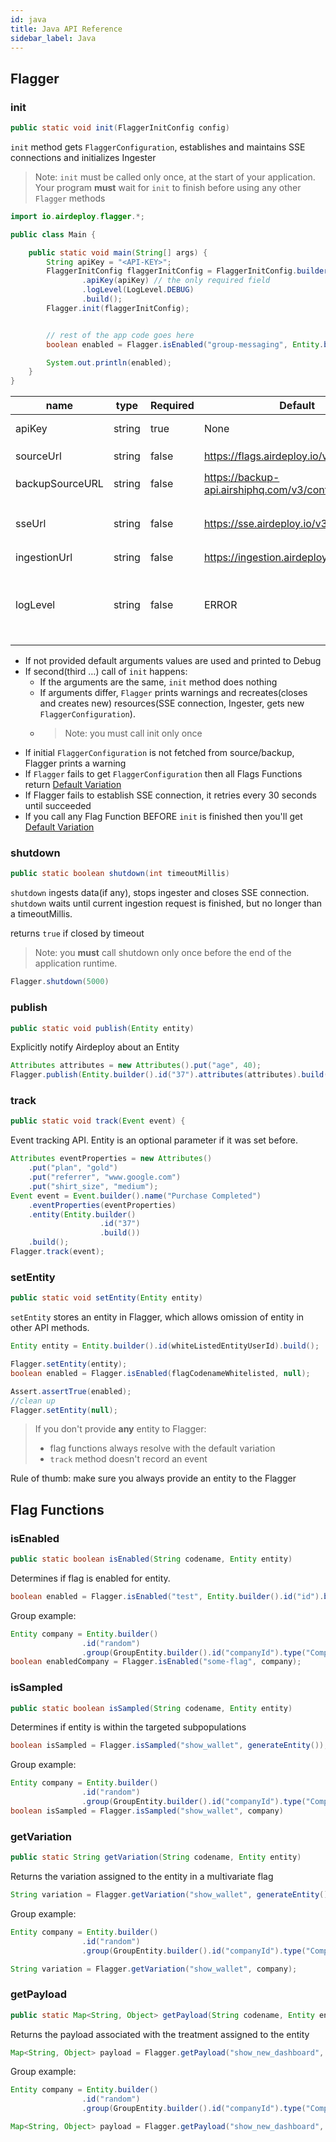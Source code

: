 ```yaml
---
id: java
title: Java API Reference
sidebar_label: Java
---
```


## Flagger

### init

```java
public static void init(FlaggerInitConfig config)
```

`init` method gets `FlaggerConfiguration`, establishes and maintains SSE connections and initializes Ingester

> Note: `init` must be called only once, at the start of your application.
> Your program **must** wait for `init` to finish before using any other `Flagger` methods

```java
import io.airdeploy.flagger.*;

public class Main {

    public static void main(String[] args) {
        String apiKey = "<API-KEY>";
        FlaggerInitConfig flaggerInitConfig = FlaggerInitConfig.builder()
                .apiKey(apiKey) // the only required field
                .logLevel(LogLevel.DEBUG)
                .build();
        Flagger.init(flaggerInitConfig);


        // rest of the app code goes here
        boolean enabled = Flagger.isEnabled("group-messaging", Entity.builder().id("57145770").build());

        System.out.println(enabled);
    }
}
```

| name            | type   | Required | Default                                     | Description                                                                                             |
| --------------- | ------ | -------- | ------------------------------------------- | ------------------------------------------------------------------------------------------------------- |
| apiKey          | string | true     | None                                        | API key to an environment                                                                               |
| sourceUrl       | string | false    | https://flags.airdeploy.io/v3/config/       | URL to get `FlaggerConfiguration`                                                                       |
| backupSourceURL | string | false    | https://backup-api.airshiphq.com/v3/config/ | backup URL to get `FlaggerConfiguration`                                                                |
| sseUrl          | string | false    | https://sse.airdeploy.io/v3/sse/            | URL for real-time updates of `FlaggerConfiguration` via sse                                             |
| ingestionUrl    | string | false    | https://ingestion.airdeploy.io/v3/ingest/   | URL for ingestion                                                                                       |
| logLevel        | string | false    | ERROR                                       | set up log level: ERROR, WARN, DEBUG. Debug is the most verbose level and includes all Network requests |

- If not provided default arguments values are used and printed to Debug
- If second(third …) call of `init` happens:
  - If the arguments are the same, `init` method does nothing
  - If arguments differ, `Flagger` prints warnings and recreates(closes and creates new) resources(SSE connection,
    Ingester, gets new `FlaggerConfiguration`).
  - > Note: you must call init only once
- If initial `FlaggerConfiguration` is not fetched from source/backup, Flagger prints a warning
- If `Flagger` fails to get `FlaggerConfiguration` then all Flags Functions return [Default Variation](../flagger-sdk/default-variation.md)
- If Flagger fails to establish SSE connection, it retries every 30 seconds until succeeded
- If you call any Flag Function BEFORE `init` is finished then you'll get [Default Variation](../flagger-sdk/default-variation.md)

### shutdown

```java
public static boolean shutdown(int timeoutMillis)
```

`shutdown` ingests data(if any), stops ingester and closes SSE connection.
`shutdown` waits until current ingestion request is finished, but no longer than a timeoutMillis.

returns `true` if closed by timeout

> Note: you **must** call shutdown only once before the end of the application runtime.

```java
Flagger.shutdown(5000)
```

### publish

```java
public static void publish(Entity entity)
```

Explicitly notify Airdeploy about an Entity

```java
Attributes attributes = new Attributes().put("age", 40);
Flagger.publish(Entity.builder().id("37").attributes(attributes).build());
```

### track

```java
public static void track(Event event) {
```

Event tracking API.
Entity is an optional parameter if it was set before.

```java
Attributes eventProperties = new Attributes()
    .put("plan", "gold")
    .put("referrer", "www.google.com")
    .put("shirt_size", "medium");
Event event = Event.builder().name("Purchase Completed")
    .eventProperties(eventProperties)
    .entity(Entity.builder()
                    .id("37")
                    .build())
    .build();
Flagger.track(event);
```

### setEntity

```java
public static void setEntity(Entity entity)
```

`setEntity` stores an entity in Flagger, which allows omission of entity in other API methods.

```java
Entity entity = Entity.builder().id(whiteListedEntityUserId).build();

Flagger.setEntity(entity);
boolean enabled = Flagger.isEnabled(flagCodenameWhitelisted, null);

Assert.assertTrue(enabled);
//clean up
Flagger.setEntity(null);
```

> If you don't provide **any** entity to Flagger:
>
> - flag functions always resolve with the default variation
> - `track` method doesn't record an event

Rule of thumb: make sure you always provide an entity to the Flagger

## Flag Functions

### isEnabled

```java
public static boolean isEnabled(String codename, Entity entity)
```

Determines if flag is enabled for entity.

```java
boolean enabled = Flagger.isEnabled("test", Entity.builder().id("id").build());
```

Group example:

```java
Entity company = Entity.builder()
                .id("random")
                .group(GroupEntity.builder().id("companyId").type("Company").build()).build();
boolean enabledCompany = Flagger.isEnabled("some-flag", company);
```

### isSampled

```java
public static boolean isSampled(String codename, Entity entity)
```

Determines if entity is within the targeted subpopulations

```java
boolean isSampled = Flagger.isSampled("show_wallet", generateEntity());
```

Group example:

```java
Entity company = Entity.builder()
                .id("random")
                .group(GroupEntity.builder().id("companyId").type("Company").build()).build();
boolean isSampled = Flagger.isSampled("show_wallet", company)
```

### getVariation

```java
public static String getVariation(String codename, Entity entity)
```

Returns the variation assigned to the entity in a multivariate flag

```java
String variation = Flagger.getVariation("show_wallet", generateEntity());
```

Group example:

```java
Entity company = Entity.builder()
                .id("random")
                .group(GroupEntity.builder().id("companyId").type("Company").build()).build();

String variation = Flagger.getVariation("show_wallet", company);
```

### getPayload

```java
public static Map<String, Object> getPayload(String codename, Entity entity)
```

Returns the payload associated with the treatment assigned to the entity

```java
Map<String, Object> payload = Flagger.getPayload("show_new_dashboard", someEntity);
```

Group example:

```java
Entity company = Entity.builder()
                .id("random")
                .group(GroupEntity.builder().id("companyId").type("Company").build()).build();

Map<String, Object> payload = Flagger.getPayload("show_new_dashboard", company);
```
